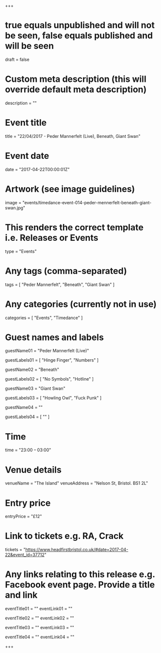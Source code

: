 +++

# true equals unpublished and will not be seen, false equals published and will be seen
draft = false

# Custom meta description (this will override default meta description)
description = ""

# Event title
title = "22/04/2017 - Peder Mannerfelt (Live), Beneath, Giant Swan"

# Event date
date = "2017-04-22T00:00:01Z"

# Artwork (see image guidelines)
image = "events/timedance-event-014-peder-mennerfelt-beneath-giant-swan.jpg"

# This renders the correct template i.e. Releases or Events
type = "Events"

# Any tags (comma-separated)
tags = [ 
	"Peder Mannerfelt",
	"Beneath",
	"Giant Swan"
]

# Any categories (currently not in use)
categories = [
  "Events",
  "Timedance"
]

# Guest names and labels
guestName01 = "Peder Mannerfelt (Live)"

guestLabels01 = [
	"Hinge Finger",
	"Numbers"
]

guestName02 = "Beneath"

guestLabels02 = [
	"No Symbols",
	"Hotline"
]

guestName03 = "Giant Swan"

guestLabels03 = [
	"Howling Owl",
	"Fuck Punk"
]

guestName04 = ""

guestLabels04 = [
	""
]

# Time
time = "23:00 – 03:00"

# Venue details
venueName = "The Island"
venueAddress = "Nelson St, Bristol. BS1 2L"

# Entry price
entryPrice = "£12"

# Link to tickets e.g. RA, Crack 
tickets = "https://www.headfirstbristol.co.uk/#date=2017-04-22&event_id=37712"

# Any links relating to this release e.g. Facebook event page. Provide a title and link
eventTitle01 = ""
eventLink01 = ""

eventTitle02 = ""
eventLink02 = ""

eventTitle03 = ""
eventLink03 = ""

eventTitle04 = ""
eventLink04 = ""


+++
